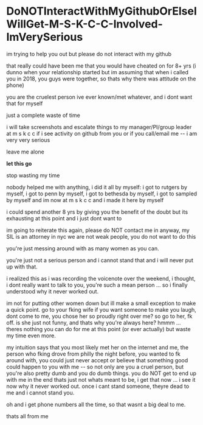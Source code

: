 # DoNOTInteractWithMyGithubOrElseIWillGet-M-S-K-C-C-Involved-ImVerySerious

im trying to help you out but please do not interact with my github

that really could have been me that you would have cheated on for 8+ yrs (i dunno when your relationship started but im assuming that when i called you in 2018, you guys were together, so thats why there was attitude on the phone)

you are the cruelest person ive ever known/met whatever, and i dont want that for myself

just a complete waste of time

i will take screenshots and escalate things to my manager/PI/group leader at m s k c c if i see activity on github from you or if you call/email me -- i am very very serious

leave me alone

**let this go**

stop wasting my time

nobody helped me with anything, i did it all by myself: i got to rutgers by myself, i got to penn by myself, i got to bethesda by myself, i got to sampled by myself and im now at m s k c c and i made it here by myself

i could spend another 8 yrs by giving you the benefit of the doubt but its exhausting at this point and i just dont want to


im going to reiterate this again, please do NOT contact me in anyway, my SIL is an attorney in nyc we are not weak people, you do not want to do this

you're just messing around with as many women as you can.

you're just not a serious person and i cannot stand that and i will never put up with that.

i realized this as i was recording the voicenote over the weekend, i thought, i dont really want to talk to you, you're such a mean person ... so i finally understood why it never worked out.

im not for putting other women down but ill make a small exception to make a quick point. go to your fking wife if you want someone to make you laugh, dont come to me, you chose her so proudly right over me? so go to her, fk off. is she just not funny, and thats why you're always here? hmmm ... theres nothing you can do for me at this point (or ever actually) but waste my time even more.

my intuition says that you most likely met her on the internet and me, the person who fking drove from philly the night before, you wanted to fk around with, you could just never accept or believe that something good could happen to you with me -- so not only are you a cruel person, but you're also pretty dumb and you do dumb things. you do NOT get to end up with me in the end thats just not whats meant to be, i get that now ... i see it now why it never worked out. once i cant stand someone, theyre dead to me and i cannot stand you.

oh and i get phone numbers all the time, so that wasnt a big deal to me.

thats all from me
